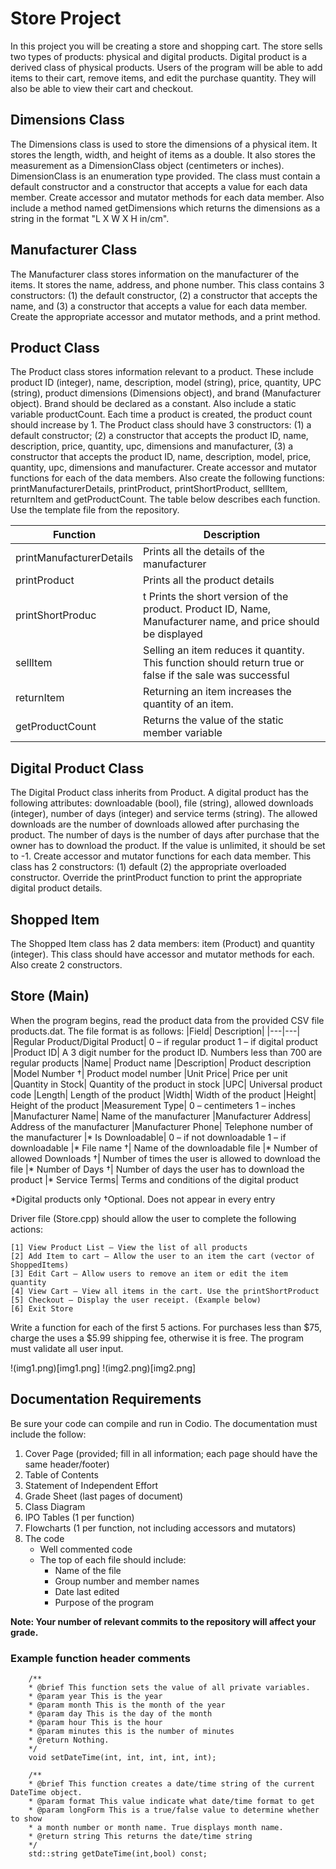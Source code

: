 # Store Project

In this project you will be creating a store and shopping cart. The store sells two types of products: physical and digital products. Digital product is a derived class of physical products. Users of the program will be able to add items to their cart, remove items, and edit the purchase quantity. They will also be able to view their cart and checkout. 

## Dimensions Class
The Dimensions class is used to store the dimensions of a physical item. It stores the length, width, and height of items as a double. It also stores the measurement as a DimensionClass object (centimeters or inches). DimensionClass is an enumeration type provided.
The class must contain a default constructor and a constructor that accepts a value for each data member. Create accessor and mutator methods for each data member. Also include a method named getDimensions which returns the dimensions as a string in the format "L X W X H in/cm".

## Manufacturer Class
The Manufacturer class stores information on the manufacturer of the items. It stores the name, address, and phone number. 
This class contains 3 constructors: (1) the default constructor, (2) a constructor that accepts the name, and (3) a constructor that accepts a value for each data member. Create the appropriate accessor and mutator methods, and a print method.

## Product Class
The Product class stores information relevant to a product. These include product ID (integer), name, description, model (string), price, quantity, UPC (string), product dimensions (Dimensions object), and brand (Manufacturer object). Brand should be declared as a constant. Also include a static variable productCount. Each time a product is created, the product count should increase by 1.
The Product class should have 3 constructors: (1) a default constructor; (2) a constructor that accepts the product ID, name, description, price, quantity, upc, dimensions and manufacturer, (3) a constructor that accepts the product ID, name, description, model, price, quantity, upc, dimensions and manufacturer.
Create accessor and mutator functions for each of the data members. Also create the following functions: printManufacturerDetails, printProduct, printShortProduct, sellItem, returnItem and getProductCount. The table below describes each function. Use the template file from the repository.

|Function|Description|
|---|---|
|printManufacturerDetails|	Prints all the details of the manufacturer
|printProduct|	Prints all the product details
|printShortProduc|t	Prints the short version of the product. Product ID, Name, Manufacturer name, and price should be displayed
|sellItem|	Selling an item reduces it quantity. This function should return true or false if the sale was successful
|returnItem|	Returning an item increases the quantity of an item.
|getProductCount|	Returns the value of the static member variable

## Digital Product Class
The Digital Product class inherits from Product. A digital product has the following attributes: downloadable (bool), file (string), allowed downloads (integer), number of days (integer) and service terms (string). The allowed downloads are the number of downloads allowed after purchasing the product. The number of days is the number of days after purchase that the owner has to download the product. If the value is unlimited, it should be set to -1. Create accessor and mutator functions for each data member.
This class has 2 constructors: (1) default (2) the appropriate overloaded constructor. Override the printProduct function to print the appropriate digital product details.

## Shopped Item
The Shopped Item class has 2 data members: item (Product) and quantity (integer). This class should have accessor and mutator methods for each. Also create 2 constructors.

## Store (Main)
When the program begins, read the product data from the provided CSV file products.dat. The file format is as follows:
|Field|	Description|
|---|---|
|Regular Product/Digital Product|	0 – if regular product 1 – if digital product
|Product ID|	A 3 digit number for the product ID. Numbers less than 700 are regular products
|Name|	Product name
|Description|	Product description
|Model Number †|	Product model number
|Unit Price|	Price per unit
|Quantity in Stock|	Quantity of the product in stock
|UPC|	Universal product code
|Length|	Length of the product
|Width|	Width of the product
|Height|	Height of the product
|Measurement Type|	0 – centimeters 1 – inches 
|Manufacturer Name|	Name of the manufacturer
|Manufacturer Address|	Address of the manufacturer
|Manufacturer Phone|	Telephone number of the manufacturer
|* Is Downloadable| 	0 – if not downloadable 1 – if downloadable
|* File name †|	Name of the downloadable file
|* Number of allowed Downloads †|	Number of times the user is allowed to download the file
|* Number of Days †|	Number of days the user has to download the product
|* Service Terms|	Terms and conditions of the digital product

*Digital products only
†Optional. Does not appear in every entry

Driver file (Store.cpp) should allow the user to complete the following actions:

```
[1] View Product List – View the list of all products
[2] Add Item to cart – Allow the user to an item the cart (vector of ShoppedItems)
[3] Edit Cart – Allow users to remove an item or edit the item quantity
[4] View Cart – View all items in the cart. Use the printShortProduct
[5] Checkout – Display the user receipt. (Example below)
[6] Exit Store
```

Write a function for each of the first 5 actions. For purchases less than $75, charge the uses a $5.99 shipping fee, otherwise it is free. The program must validate all user input.

!(img1.png)[img1.png]
!(img2.png)[img2.png]
 

## Documentation Requirements

Be sure your code can compile and run in Codio. The documentation must include the follow:

1. Cover Page (provided; fill in all information; each page should have the same header/footer)
1. Table of Contents
1. Statement of Independent Effort
1. Grade Sheet (last pages of document)
1. Class Diagram
1. IPO Tables (1 per function)
1. Flowcharts (1 per function, not including accessors and mutators)
1. The code
    * Well commented code
    * The top of each file should include:
        - Name of the file
        - Group number and member names
        - Date last edited
        - Purpose of the program

**Note: Your number of relevant commits to the repository will affect your grade.**

### Example function header comments

```
	/**
	* @brief This function sets the value of all private variables.
	* @param year This is the year
	* @param month This is the month of the year
	* @param day This is the day of the month
	* @param hour This is the hour
	* @param minutes this is the number of minutes
	* @return Nothing.
	*/
	void setDateTime(int, int, int, int, int);

	/**
	* @brief This function creates a date/time string of the current DateTime object.
	* @param format This value indicate what date/time format to get
	* @param longForm This is a true/false value to determine whether to show 
	* a month number or month name. True displays month name.
	* @return string This returns the date/time string
	*/
	std::string getDateTime(int,bool) const;
```